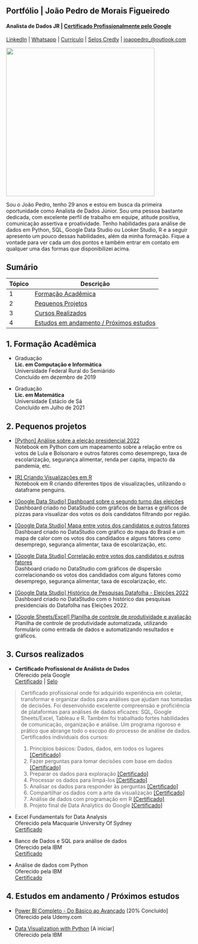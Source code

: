 ## Portfólio | João Pedro de Morais Figueiredo
#### Analista de Dados JR | [Certificado Profissionalmente pelo Google](https://www.credly.com/badges/eddabad7-711a-4f54-80a8-9faa640edbb2)
[LinkedIn](https://www.linkedin.com/in/joaopedromfigueiredo) | [Whatsapp](https://web.whatsapp.com/send?phone=558494650884) | [Currículo](https://docs.google.com/document/d/1nk8D7D00blp3kZpfyhevfVkfmIXc3wm-3Iekw7xdqDQ/edit?usp=sharing) | [Selos Credly](https://www.credly.com/users/joao-pedro-de-morais-figueiredo/badges) | joaopedro_@outlook.com <br/> 

<img src="https://neilpatel.com/wp-content/uploads/2017/12/portfolio.jpg"
width="400"></center>  

Sou o João Pedro, tenho 29 anos e estou em busca da primeira oportunidade como Analista de Dados Júnior. Sou uma pessoa bastante dedicada, com excelente perfil de trabalho em equipe, atitude positiva, comunicação assertiva e proatividade. Tenho habilidades para análise de dados em Python, SQL, Google Data Studio ou Looker Studio, R e a seguir apresento um pouco dessas habilidades, além da minha formação. Fique a vontade para ver cada um dos pontos e também entrar em contato em qualquer uma das formas que disponibilizei acima.

## Sumário

| Tópico | Descrição |  
|--------|----------|  
| 1 | [Formação Acadêmica](https://github.com/joaopedromfigueiredo/portfolio#1-forma%C3%A7%C3%A3o-acad%C3%AAmica) |  
| 2 | [Pequenos Projetos](https://github.com/joaopedromfigueiredo/portfolio#2-pequenos-projetos) |  
| 3 | [Cursos Realizados](https://github.com/joaopedromfigueiredo/portfolio#3-cursos-realizados) |  
| 4 | [Estudos em andamento / Próximos estudos](https://github.com/joaopedromfigueiredo/portfolio#4-estudos-em-andamento--pr%C3%B3ximos-estudos) |  

## 1. Formação Acadêmica

- Graduação <br/>
<b>Lic. em Computação e Informática </b> <br/>
Universidade Federal Rural do Semiárido <br/>
Concluído em dezembro de 2019 <br/>

- Graduação <br/>
<b>Lic. em Matemática </b> <br/>
Universidade Estácio de Sá <br/>
Concluído em Julho de 2021 <br/>

## 2. Pequenos projetos

- [[Python] Análise sobre a eleição presidencial 2022](https://colab.research.google.com/drive/1Jhpl0LkZ6oykckZUcU9H2GmY791XQMCi?usp=sharing) <br/>
Notebook em Python com um mapeamento sobre a relação entre os votos de Lula e Bolsonaro e outros fatores como desemprego, taxa de escolarização, segurança alimentar, renda per capita, impacto da pandemia, etc.

- [[R] Criando Visualizações em R](https://drive.google.com/file/d/1m6oEDnmV22EkU0h-wpg12dFeHdVyKnge/view?usp=sharing) <br/>
Notebook em R criando diferentes tipos de visualizações, utilizando o dataframe penguins.

- [[Google Data Studio] Dashboard sobre o segundo turno das eleições](https://datastudio.google.com/reporting/b196f896-79c1-41a0-a9a4-ec0d6a854de3
) <br/>
Dashboard criado no DataStudio com gráficos de barras e gráficos de pizzas para visualizar dos votos os dois candidatos filtrando por região.

- [[Google Data Studio] Mapa entre votos dos candidatos e outros fatores](https://datastudio.google.com/reporting/2cab8948-a837-4190-9c3f-bf22069c770f) <br/>
Dashboard criado no DataStudio com gráfico do mapa do Brasil e um mapa de calor com os votos dos candidados e alguns fatores como desemprego, segurança alimentar, taxa de escolarização, etc.

- [[Google Data Studio] Correlação entre votos dos candidatos e outros fatores](https://datastudio.google.com/reporting/f6495050-608f-4a5c-818f-94415826bc2b)  <br/>
Dashboard criado no DataStudio com gráficos de dispersão correlacionando os votos dos candidados com alguns fatores como desemprego, segurança alimentar, taxa de escolarização, etc.


- [[Google Data Studio] Histórico de Pesquisas Datafolha - Eleições 2022](https://datastudio.google.com/reporting/ffa04c47-c401-4fef-a131-5b0ceb6ab570) <br/>
Dashboard criado no DataStudio com o histórico das pesquisas presidenciais do Datafolha nas Eleições 2022.

- [[Google Sheets/Excel] Planilha de controle de produtividade e avaliação](https://docs.google.com/spreadsheets/d/1pTI57uf-3B7NZXOGMPGX0PSXu563RBttbRP2J_EWpoY/edit?usp=sharing) <br/>
Planilha de controle de produtividade automatizada, utilizando formulário como entrada de dados e automatizando resultados e gráficos.


## 3. Cursos realizados
- <b>Certificado Profissional de Análista de Dados </b><br/>
Oferecido pela Google <br/>
[Certificado](https://coursera.org/share/99289956109d8cb0c8b42a17665cc85f) | [Selo](https://www.credly.com/badges/eddabad7-711a-4f54-80a8-9faa640edbb2)<br/>
>Certificado profissional onde foi adquirido experiência em coletar, transformar e organizar dados para análises que ajudam nas tomadas de decisões. Foi desenvolvido excelente compreensão e proficiência de plataformas para análises de dados eficazes: SQL, Google Sheets/Excel, Tableau e R. Também foi trabalhado fortes habilidades de comunicação, organização e análise. Um programa rigoroso e prático que abrange todo o escopo do processo de análise de dados. Certificados individuais dos cursos:
>1. Princípios básicos: Dados, dados, em todos os lugares [[Certificado]](https://coursera.org/share/67fecd16e5761230fc4db2fdcfc33ecc) <br/>
>2. Fazer perguntas para tomar decisões com base em dados [[Certificado]](https://coursera.org/share/0065455368ffe4262e7b0deda498c7e7) <br/>
>3. Preparar os dados para exploração [[Certificado]](https://coursera.org/share/2d0c8254a095ed700607983a913df5c5) <br/>
>4. Processar os dados para limpá-los [[Certificado]](https://coursera.org/share/de26d12212b66eb5de041740d29c291a) <br/>
>5. Analisar os dados para responder às perguntas [[Certificado]](https://coursera.org/share/97d4411a7ac654e07fa770f41742cde2) <br/>
>6. Compartilhar os dados com a arte da visualização [[Certificado]](https://coursera.org/share/ee763a0c8ee5fa4543ed41b2edddf841) <br/>
>7. Análise de dados com programação em R [[Certificado]](https://coursera.org/share/b441df5b752e65287dd8ab43a69b23e9) <br/>
>8. Projeto final de Data Analytics do Google [[Certificado]](https://coursera.org/share/35e9f977942f0e68de423998a7762b4a) <br/>


- Excel Fundamentals for Data Analysis <br/>
Oferecido pela Macquarie University Of Sydney <br/>
[Certificado](https://coursera.org/share/cf95bbe43b86329fe8ea1f45b5164138) <br/>

- Banco de Dados e SQL para análise de dados <br/>
Oferecido pela IBM <br/>
[Certificado](https://coursera.org/share/81cfb3f4dbf05f5d4d70bc43a050f7be) <br/>

- Análise de dados com Python <br/>
Oferecido pela IBM <br/>
[Certificado](https://coursera.org/share/1dbcb3f7877bc7df9a8e25d3ed771cc4) <br/>

## 4. Estudos em andamento / Próximos estudos

- [Power BI Completo - Do Básico ao Avançado](https://www.udemy.com/course/power-bi-completo-do-basico-ao-avancado) [20% Concluído] <br/>
Oferecido pela Udemy.com <br/>

- [Data Visualization with Python](https://www.coursera.org/learn/python-for-data-visualization) [A iniciar]<br/>
Oferecido pela IBM <br/>
